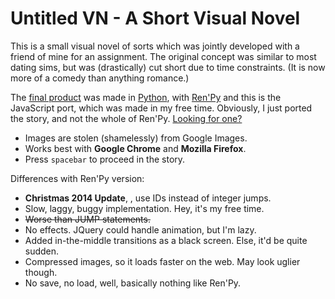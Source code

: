 Untitled VN - A Short Visual Novel
===

This is a small visual novel of sorts which was jointly developed
with a friend of mine for an assignment. The original concept was
similar to most dating sims, but was (drastically) cut short due
to time constraints. (It is now more of a comedy than anything
romance.)

The [final product](https://docs.google.com/file/d/0B5pMzfAiZLn4TGNhd1RBRzI4NGc/edit?usp=sharing)
was made in [Python](https://www.python.org/),
with [Ren'Py](http://www.renpy.org/) and
this is the JavaScript port, which was made in my free time.
Obviously, I just ported the story, and not the whole of Ren'Py.
[Looking for one?](https://github.com/jdeisenberg/js-vine)

- Images are stolen (shamelessly) from Google Images.
- Works best with **Google Chrome** and **Mozilla Firefox**.
- Press `spacebar` to proceed in the story.

Differences with Ren'Py version:

- **Christmas 2014 Update**, , use IDs instead of integer jumps.
- Slow, laggy, buggy implementation. Hey, it's my free time.
- <strike>Worse than JUMP statements.</strike>
- No effects. JQuery could handle animation, but I'm lazy.
- Added in-the-middle transitions as a black screen. Else, it'd be quite sudden.
- Compressed images, so it loads faster on the web. May look uglier though.
- No save, no load, well, basically nothing like Ren'Py.
